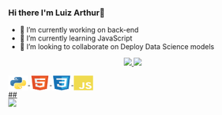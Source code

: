 ### Hi there I'm Luiz Arthur👋

- 🔭 I’m currently working on back-end
- 🌱 I’m currently learning JavaScript  
- 👯 I’m looking to collaborate on Deploy Data Science models

<div align="center">
  <a href="https://github.com/larthurfs">
  <img height="180em" src="https://github-readme-stats.vercel.app/api?username=larthurfs&show_icons=true&theme=da&include_all_commits=true&count_private=true"/>
  <img height="180em" src="https://github-readme-stats.vercel.app/api/top-langs/?username=larthurfs&layout=compact&langs_count=7&theme=da"/>
</div>
<div style="display: inline_block"><br>
  <img align="center" alt="Rafa-Python" height="30" width="40" src="https://raw.githubusercontent.com/devicons/devicon/master/icons/python/python-original.svg">
  <img align="center" alt="Rafa-HTML" height="30" width="40" src="https://raw.githubusercontent.com/devicons/devicon/master/icons/html5/html5-original.svg">
  <img align="center" alt="Rafa-CSS" height="30" width="40" src="https://raw.githubusercontent.com/devicons/devicon/master/icons/css3/css3-original.svg">
  <img align="center" alt="Rafa-Js" height="30" width="40" src="https://raw.githubusercontent.com/devicons/devicon/master/icons/javascript/javascript-plain.svg">

</div>
  ##
<div> 
  <a href="https://www.linkedin.com/in/luiz-arthur-fernandes-pmp-01a158a2/" target="_blank"><img src="https://img.shields.io/badge/-LinkedIn-%230077B5?style=for-the-badge&logo=linkedin&logoColor=white" target="_blank"></a> 
</div>
